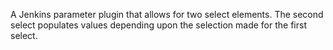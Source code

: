 A Jenkins parameter plugin that allows for two select elements. The second select populates values depending upon the selection made for the first select.
